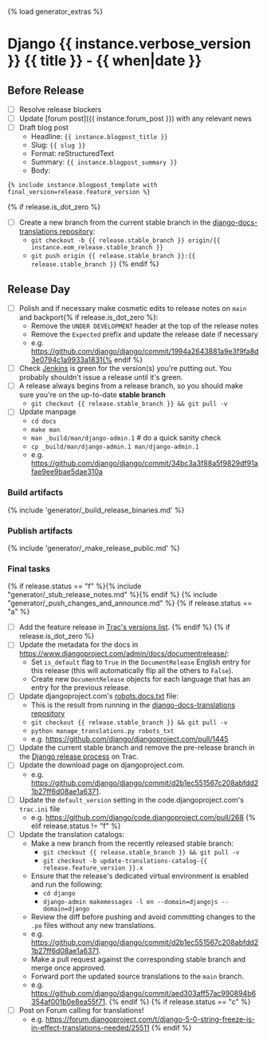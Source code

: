 {% load generator_extras %}
# Django {{ instance.verbose_version }} {{ title }} - {{ when|date }}

## Before Release

- [ ] Resolve release blockers
- [ ] Update [forum post]({{ instance.forum_post }}) with any relevant news
- [ ] Draft blog post
  - Headline: `{{ instance.blogpost_title }}`
  - Slug: `{{ slug }}`
  - Format: reStructuredText
  - Summary: `{{ instance.blogpost_summary }}`
  - Body:
```
{% include instance.blogpost_template with final_version=release.feature_version %}
```
{% if release.is_dot_zero %}
- [ ] Create a new branch from the current stable branch in the [django-docs-translations repository](https://github.com/django/django-docs-translations):
  - `git checkout -b {{ release.stable_branch }} origin/{{ instance.eom_release.stable_branch }}`
  - `git push origin {{ release.stable_branch }}:{{ release.stable_branch }}`
{% endif %}

## Release Day

- [ ] Polish and if necessary make cosmetic edits to release notes on `main` and backport{% if release.is_dot_zero %}:
  - Remove the `UNDER DEVELOPMENT` header at the top of the release notes
  - Remove the `Expected` prefix and update the release date if necessary
  - e.g. https://github.com/django/django/commit/1994a2643881a9e3f9fa8d3e0794c1a9933a1831{% endif %}
- [ ] Check [Jenkins](https://djangoci.com) is green for the version(s) you're putting out.
      You probably shouldn't issue a release until it's green.
- [ ] A release always begins from a release branch, so you should make sure you're on the up-to-date **stable branch**
  - `git checkout {{ release.stable_branch }} && git pull -v`
- [ ] Update manpage
  - `cd docs`
  - `make man`
  - `man _build/man/django-admin.1`  # do a quick sanity check
  - `cp _build/man/django-admin.1 man/django-admin.1`
  - e.g. https://github.com/django/django/commit/34bc3a3f88a5f9829df91afae9ee9bae5dae310a

### Build artifacts
{% include 'generator/_build_release_binaries.md' %}

### Publish artifacts

{% include 'generator/_make_release_public.md' %}

### Final tasks

{% if release.status == "f" %}{% include "generator/_stub_release_notes.md" %}{% endif %}
{% include "generator/_push_changes_and_announce.md" %}
{% if release.status == "a" %}
- [ ] Add the feature release in [Trac's versions list](https://code.djangoproject.com/admin/ticket/versions).
{% endif %}
{% if release.is_dot_zero %}
- [ ] Update the metadata for the docs in https://www.djangoproject.com/admin/docs/documentrelease/:
  - Set `is_default` flag to `True` in the `DocumentRelease` English entry for this release (this will automatically flip all the others to `False`).
  - Create new `DocumentRelease` objects for each language that has an entry for the previous release.
- [ ] Update djangoproject.com's [robots.docs.txt](https://github.com/django/djangoproject.com/blob/main/djangoproject/static/robots.docs.txt) file:
  - This is the result from running in the [django-docs-translations repository](https://github.com/django/django-docs-translations)
  - `git checkout {{ release.stable_branch }} && git pull -v`
  - `python manage_translations.py robots_txt`
  - e.g. https://github.com/django/djangoproject.com/pull/1445
- [ ] Update the current stable branch and remove the pre-release branch in the
      [Django release process](https://code.djangoproject.com/#Djangoreleaseprocess) on Trac.
- [ ] Update the download page on djangoproject.com.
  - e.g. https://github.com/django/django/commit/d2b1ec551567c208abfdd21b27ff6d08ae1a6371.
- [ ] Update the `default_version` setting in the code.djangoproject.com's `trac.ini` file
  - e.g. https://github.com/django/code.djangoproject.com/pull/268
{% elif release.status != "f" %}
- [ ] Update the translation catalogs:
  - Make a new branch from the recently released stable branch:
    - `git checkout {{ release.stable_branch }} && git pull -v`
    - `git checkout -b update-translations-catalog-{{ release.feature_version }}.x`
  - Ensure that the release's dedicated virtual environment is enabled and run the following:
      - `cd django`
      - `django-admin makemessages -l en --domain=djangojs --domain=django`
  - Review the diff before pushing and avoid committing changes to the `.po` files without any new translations.
  - e.g. https://github.com/django/django/commit/d2b1ec551567c208abfdd21b27ff6d08ae1a6371.
  - Make a pull request against the corresponding stable branch and merge once approved.
  - Forward port the updated source translations to the `main` branch.
  - e.g. https://github.com/django/django/commit/aed303aff57ac990894b6354af001b0e8ea55f71.
{% endif %}
{% if release.status == "c" %}
- [ ] Post on Forum calling for translations!
  - e.g. https://forum.djangoproject.com/t/django-5-0-string-freeze-is-in-effect-translations-needed/25511
{% endif %}
